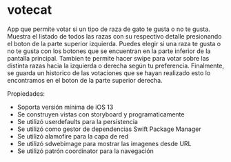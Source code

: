 # votecat

App que permite votar si un tipo de raza de gato te gusta o no te gusta. Muestra el listado de todos las razas con su respectivo detalle presionando el boton de la parte superior izquierda. Puedes elegir si una raza te gusta o no te gusta con los botones que se encuentran en la parte inferior de la pantalla principal. Tambien te permite hacer swipe para votar sobre las distinta razas hacia la izquierda o derecha según tu preferencia. Finalmente, se guarda un historico de las votaciones que se hayan realizado esto lo encontramos en el boton de la parte superior derecha.

Propiedades:

- Soporta versión mínima de iOS 13
- Se construyen vistas con storyboard y programaticamente
- Se utilizó userdefaults para la persistencia
- Se utilizó como gestor de dependencias Swift Package Manager
- Se utilizó alamofire para la capa de red
- Se utilizó sdwebimage para mostrar las imagenes desde URL
- Se utilizó patrón coordinator para la navegación
